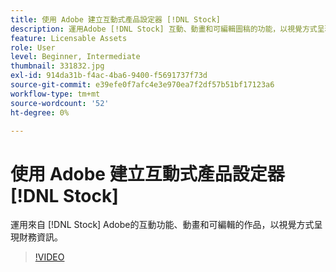 ```yaml
---
title: 使用 Adobe 建立互動式產品設定器 [!DNL Stock]
description: 運用Adobe [!DNL Stock] 互動、動畫和可編輯圖稿的功能，以視覺方式呈現財務資訊
feature: Licensable Assets
role: User
level: Beginner, Intermediate
thumbnail: 331832.jpg
exl-id: 914da31b-f4ac-4ba6-9400-f5691737f73d
source-git-commit: e39efe0f7afc4e3e970ea7f2df57b51bf17123a6
workflow-type: tm+mt
source-wordcount: '52'
ht-degree: 0%

---
```


# 使用 Adobe 建立互動式產品設定器 [!DNL Stock]

運用來自 [!DNL Stock] Adobe的互動功能、動畫和可編輯的作品，以視覺方式呈現財務資訊。

>[!VIDEO](https://video.tv.adobe.com/v/331832?hidetitle=true)

